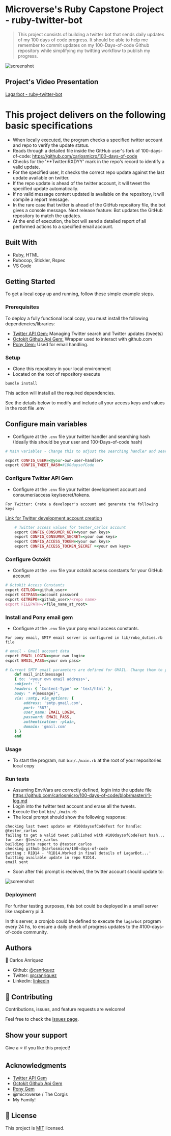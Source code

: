 # Microverse's Ruby Capstone Project - ruby-twitter-bot

> This project consists of building a twitter bot that sends daily updates of my 100 days of code progress. It should be able to help me remember to commit updates on my 100-Days-of-code Github repository while simplifying my twitting workflow to publish my progress.

![screenshot](./img/git_ruby-twitter-bot.gif)


## Project's Video Presentation

[Lagarbot - ruby-twitter-bot ](https://www.loom.com/share/99420eb2648c423bb910aff5bde6e0b2)


# This project delivers on the following basic specifications
- When locally executed, the program checks a specified twitter account and repo to verify the update status.
- Reads through a detailed file inside the GitHub user's fork of 100-days-of-code: https://github.com/carlosmicro/100-days-of-code
- Checks for the '**Twitter:RXDYY' mark in the repo's record to identify a valid update.
- For the specified user, It checks the correct repo update against the last update available on twitter. 
- If the repo update is ahead of the twitter account, it will tweet the specified update automatically. 
- If no valid message content updated is available on the repository, it will compile a report message.
- In the rare case that twitter is ahead of the GitHub repository file, the bot gives a console message. Next release feature: Bot updates the GitHub repository to match the updates.
- At the end of execution, the bot will send a detailed report of all performed actions to a specified email account.


## Built With

- Ruby, HTML
- Rubocop, Stickler, Rspec
- VS Code

## Getting Started

To get a local copy up and running, follow these simple example steps.

### Prerequisites
To deploy a fully functional local copy, you must install the following dependencies/libraries: 
- [Twitter API Gem:](https://github.com/sferik/twitter) Managing Twitter search and Twitter updates (tweets)
- [Octokit Github Api Gem:](https://github.com/octokit/octokit.rb) Wrapper used to interact with github.com
- [Pony Gem:](https://github.com/benprew/pony) Used for email handling.

### Setup
- Clone this repository in your local environment
- Located on the root of repository execute 

 ```bundle install``` 
 
 This action will install all the required dependencies. 

 See the details below to modify and include all your access keys and values in the root file  .env 
 
 
## Configure main variables 

- Configure at the ```.env``` file your twitter handler and searching hash (Ideally this should be your user and 100-Days-of-code hash)

```ruby
# Main variables - Change this to adjust the searching handler and searching hash

export CONFIG_USER=<@your-own-user-handler>
export CONFIG_TWEET_HASH=#100daysofCode
```

### Configure Twitter API Gem

- Configure at the ```.env``` file your twitter development account and consumer/access key/secret/tokens.

```For Twitter: Crete a developer's account and generate the following keys```

[Link for Twitter development account creation](https://developer.twitter.com/en/apply-for-access)

```ruby
    # Twitter access values for tester_carlos account
    export CONFIG_CONSUMER_KEY=<your own keys>
    export CONFIG_CONSUMER_SECRET=<your own keys>
    export CONFIG_ACCESS_TOKEN=<your own keys>
    export CONFIG_ACCESS_TOCKEN_SECRET =<your own keys>
```

### Configure Octokit

- Configure at the ```.env``` file your octokit access constants for your GitHub account


```ruby
# Octokit Access Constants
export GITLOG=<github_user>
export GITPASS=<account password
export GITREPO=<github_user>/<repo name>
export FILEPATH=/<file_name_at_root>
```
### Install and Pony email gem

- Configure at the ```.env``` file your pony email access constants.

```For pony email, SMTP email server is configured in lib/robo_duties.rb file```

```ruby
# email - Gmail account data
export EMAIL_LOGIN=<your own login>
export EMAIL_PASS=<your own pass>
```
```ruby
# Current SMTP email parameters are defined for GMAIL. Change them to your requirement.
    def mail_init(message)
    { to: '<your own email address>',
    subject: '',
    headers: { 'Content-Type' => 'text/html' },
    body: " #{message}",
    via: :smtp, via_options: {
        address: 'smtp.gmail.com',
        port: '587',
        user_name: EMAIL_LOGIN,
        password: EMAIL_PASS,
        authentication: :plain,
        domain: 'gmail.com'
    } }
    end
```

### Usage
- To start the program, run ```bin/./main.rb``` at the root of your repositories local copy

### Run tests
- Assuming EnviVars are correctly defined, login into the update file https://github.com/carlosmicro/100-days-of-code/blob/master/r1-log.md
- Login into the twitter test account and erase all the tweets.
- Execute the bot ```bin/./main.rb```
- The local prompt should show the following response:

```carlos@Carloss-MBP ruby-twitter-bot % bin/./main.rb 
checking last tweet update on #100daysofCodeTest for handle: @tester_carlos
failing to get a valid tweet published with #100daysofCodeTest hash... for user @tester_carlos
building into report to @tester_carlos 
checking github @carlosmicro/100-days-of-code
getting : R1D14 - 'R1D14.Worked in final details of LagarBot...'
twitting available update in repo R1D14.
email sent
```
- Soon after this prompt is received, the twitter account should update to:

![screenshot](./img/tweet-success.png)

### Deployment

For further testing purposes, this bot could be deployed in a small server like raspberry pi 3. 

In this server, a cronjob could be defined to execute the ```lagarbot``` program every 24 hs, to ensure a daily check of progress updates to the #100-days-of-code community. 


## Authors

👤 Carlos Anriquez

- Github: [@canriquez](https://github.com/canriquez)
- Twitter: [@cranriquez](https://twitter.com/cranriquez)
- Linkedin: [linkedin](https://www.linkedin.com/in/carlosanriquez/)


## 🤝 Contributing

Contributions, issues, and feature requests are welcome!

Feel free to check the [issues page](issues/).

## Show your support

Give a ⭐️ if you like this project!

## Acknowledgments

- [Twitter API Gem](https://github.com/sferik/twitter) 
- [Octokit Github Api Gem](https://github.com/octokit/octokit.rb) 
- [Pony Gem](https://github.com/benprew/pony)
- @microverse / The Corgis
- My Family!

## 📝 License

This project is [MIT](./LICENSE) licensed.
